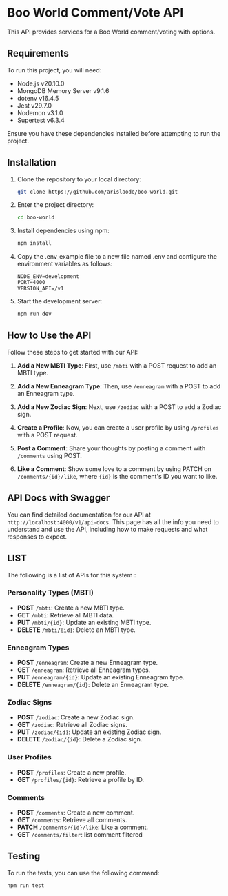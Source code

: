 # Boo World Comment/Vote API

This API provides services for a Boo World comment/voting with options.

## Requirements

To run this project, you will need:

- Node.js v20.10.0
- MongoDB Memory Server v9.1.6
- dotenv v16.4.5
- Jest v29.7.0
- Nodemon v3.1.0
- Supertest v6.3.4

Ensure you have these dependencies installed before attempting to run the project.

## Installation

1. Clone the repository to your local directory:

   ```bash
   git clone https://github.com/arislaode/boo-world.git
   ```

2. Enter the project directory:

   ```bash
   cd boo-world
   ```

3. Install dependencies using npm:

   ```bash
   npm install
   ```

4. Copy the .env_example file to a new file named .env and configure the environment variables as follows:

   ```plaintext
   NODE_ENV=development
   PORT=4000
   VERSION_API=/v1
   ```

5. Start the development server:

   ```bash
   npm run dev
   ```

## How to Use the API

Follow these steps to get started with our API:

1. **Add a New MBTI Type**: First, use `/mbti` with a POST request to add an MBTI type.

2. **Add a New Enneagram Type**: Then, use `/enneagram` with a POST to add an Enneagram type.

3. **Add a New Zodiac Sign**: Next, use `/zodiac` with a POST to add a Zodiac sign.

4. **Create a Profile**: Now, you can create a user profile by using `/profiles` with a POST request.

5. **Post a Comment**: Share your thoughts by posting a comment with `/comments` using POST.

6. **Like a Comment**: Show some love to a comment by using PATCH on `/comments/{id}/like`, where `{id}` is the comment's ID you want to like.

## API Docs with Swagger

You can find detailed documentation for our API at `http://localhost:4000/v1/api-docs`. This page has all the info you need to understand and use the API, including how to make requests and what responses to expect.

## LIST
The following is a list of APIs for this system : 

### Personality Types (MBTI)

- **POST** `/mbti`: Create a new MBTI type.
- **GET** `/mbti`: Retrieve all MBTI data.
- **PUT** `/mbti/{id}`: Update an existing MBTI type.
- **DELETE** `/mbti/{id}`: Delete an MBTI type.

### Enneagram Types

- **POST** `/enneagram`: Create a new Enneagram type.
- **GET** `/enneagram`: Retrieve all Enneagram types.
- **PUT** `/enneagram/{id}`: Update an existing Enneagram type.
- **DELETE** `/enneagram/{id}`: Delete an Enneagram type.

### Zodiac Signs

- **POST** `/zodiac`: Create a new Zodiac sign.
- **GET** `/zodiac`: Retrieve all Zodiac signs.
- **PUT** `/zodiac/{id}`: Update an existing Zodiac sign.
- **DELETE** `/zodiac/{id}`: Delete a Zodiac sign.

### User Profiles

- **POST** `/profiles`: Create a new profile.
- **GET** `/profiles/{id}`: Retrieve a profile by ID.

### Comments

- **POST** `/comments`: Create a new comment.
- **GET** `/comments`: Retrieve all comments.
- **PATCH** `/comments/{id}/like`: Like a comment.
- **GET** `/comments/filter`: list comment filtered

## Testing

To run the tests, you can use the following command:

```bash
npm run test
```